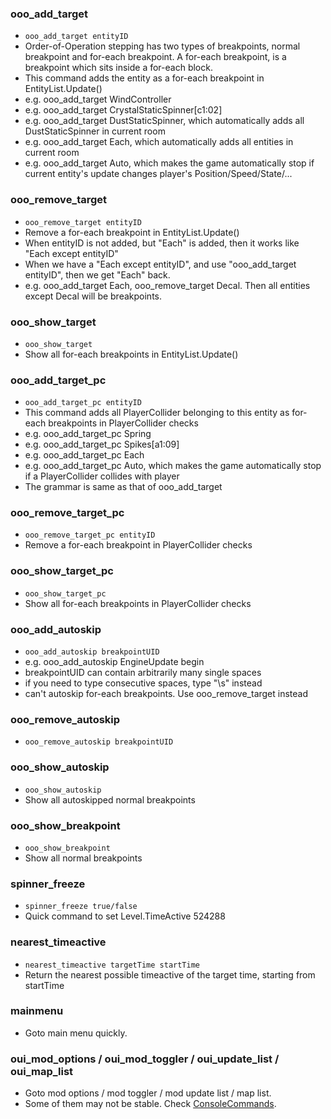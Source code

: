 ### ooo_add_target
- `ooo_add_target entityID`
- Order-of-Operation stepping has two types of breakpoints, normal breakpoint and for-each breakpoint. A for-each breakpoint, is a breakpoint which sits inside a for-each block.
- This command adds the entity as a for-each breakpoint in EntityList.Update()
- e.g. ooo_add_target WindController
- e.g. ooo_add_target CrystalStaticSpinner[c1:02]
- e.g. ooo_add_target DustStaticSpinner, which automatically adds all DustStaticSpinner in current room
- e.g. ooo_add_target Each, which automatically adds all entities in current room
- e.g. ooo_add_target Auto, which makes the game automatically stop if current entity's update changes player's Position/Speed/State/...

### ooo_remove_target
- `ooo_remove_target entityID`
- Remove a for-each breakpoint in EntityList.Update()
- When entityID is not added, but "Each" is added, then it works like "Each except entityID"
- When we have a "Each except entityID", and use "ooo_add_target entityID", then we get "Each" back.
- e.g. ooo_add_target Each, ooo_remove_target Decal. Then all entities except Decal will be breakpoints.

### ooo_show_target
- `ooo_show_target`
- Show all for-each breakpoints in EntityList.Update()

### ooo_add_target_pc
- `ooo_add_target_pc entityID`
- This command adds all PlayerCollider belonging to this entity as for-each breakpoints in PlayerCollider checks
- e.g. ooo_add_target_pc Spring
- e.g. ooo_add_target_pc Spikes[a1:09]
- e.g. ooo_add_target_pc Each
- e.g. ooo_add_target_pc Auto, which makes the game automatically stop if a PlayerCollider collides with player
- The grammar is same as that of ooo_add_target

### ooo_remove_target_pc
- `ooo_remove_target_pc entityID`
- Remove a for-each breakpoint in PlayerCollider checks

### ooo_show_target_pc
- `ooo_show_target_pc`
- Show all for-each breakpoints in PlayerCollider checks

### ooo_add_autoskip
- `ooo_add_autoskip breakpointUID`
- e.g. ooo_add_autoskip EngineUpdate begin
- breakpointUID can contain arbitrarily many single spaces
- if you need to type consecutive spaces, type "\s" instead
- can't autoskip for-each breakpoints. Use ooo_remove_target instead

### ooo_remove_autoskip
- `ooo_remove_autoskip breakpointUID`

### ooo_show_autoskip
- `ooo_show_autoskip`
- Show all autoskipped normal breakpoints

### ooo_show_breakpoint
- `ooo_show_breakpoint`
- Show all normal breakpoints

### spinner_freeze
- `spinner_freeze true/false`
- Quick command to set Level.TimeActive 524288

### nearest_timeactive
- `nearest_timeactive targetTime startTime`
- Return the nearest possible timeactive of the target time, starting from startTime

### mainmenu
- Goto main menu quickly.

### oui_mod_options / oui_mod_toggler / oui_update_list / oui_map_list
- Goto mod options / mod toggler / mod update list / map list.
- Some of them may not be stable. Check [ConsoleCommands](../Source/Gameplay/ConsoleCommands.cs).